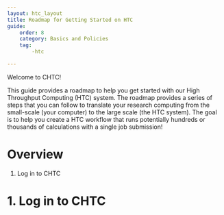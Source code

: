 ```yaml
---
layout: htc_layout
title: Roadmap for Getting Started on HTC
guide:
    order: 8
    category: Basics and Policies
    tag:
        -htc

---
```


Welcome to CHTC!

This guide provides a roadmap to help you get started with our High Throughput Computing (HTC) system. 
The roadmap provides a series of steps that you can follow to translate your research computing from the small-scale (your computer) to the large scale (the HTC system). 
The goal is to help you create a HTC workflow that runs potentially hundreds or thousands of calculations with a single job submission!

# Overview

1. Log in to CHTC

# 1. Log in to CHTC

